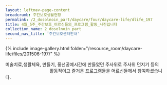 ```yaml
--- 
layout: leftnav-page-content 
breadcrumb: 주간보호생활현장 
permalink: /2_dosolnoin_part/daycare/four/daycare-life/dlife_197
title: 4월_5주_주간보호_어르신들의_프로그램_활동_사진입니다
collection_name: 2_dosolnoin_part
second_nav_title: '주간보호센터안내' 
---
```

{% include image-gallery.html folder="/resource_room/daycare-life/files/201506-197/" %}




미술치료,생활체육, 만들기, 풍선공예시간에 만들었던 주사위로 주사위 던지기 등의 
                                   활동적이고 즐거운 프로그램들을 어르신들께서 참여하셨습니다.